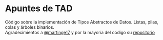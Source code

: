 # Apuntes de TAD  
Código sobre la implementación de Tipos Abstractos de Datos. Listas, pilas,
colas y árboles binarios.  
Agradecimientos a [@martinge17](https://github.com/martinge17) y por la mayoría del código su [repositorio](https://github.com/martinge17/C_ADTs)
